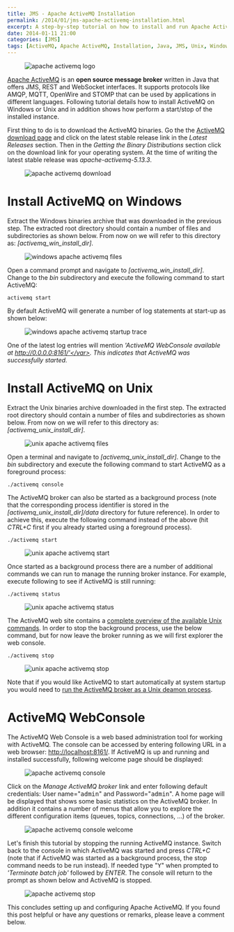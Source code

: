 ```yaml
---
title: JMS - Apache ActiveMQ Installation
permalink: /2014/01/jms-apache-activemq-installation.html
excerpt: A step-by-step tutorial on how to install and run Apache ActiveMQ on Windows or Unix.
date: 2014-01-11 21:00
categories: [JMS]
tags: [ActiveMQ, Apache ActiveMQ, Installation, Java, JMS, Unix, Windows]
---
```


<figure>
    <img src="{{ site.url }}/assets/images/logos/apache-activemq-logo.png" alt="apache activemq logo">
</figure>

[Apache ActiveMQ](http://activemq.apache.org/) is an **open source message broker** written in Java that offers JMS, REST and WebSocket interfaces. It supports protocols like AMQP, MQTT, OpenWire and STOMP that can be used by applications in different languages. Following tutorial details how to install ActiveMQ on Windows or Unix and in addition shows how perform a start/stop of the installed instance.


 First thing to do is to download the ActiveMQ binaries. Go the the [ActiveMQ download page](http://activemq.apache.org/download.html) and click on the latest stable release link in the <var>Latest Releases</var> section. Then in the <var>Getting the Binary Distributions</var> section click on the download link for your operating system. At the time of writing the latest stable release was <var>apache-activemq-5.13.3</var>.

<figure>
    <img src="{{ site.url }}/assets/images/jms/apache-activemq-download.png" alt="apache activemq download">
</figure>

# Install ActiveMQ on Windows

Extract the Windows binaries archive that was downloaded in the previous step. The extracted root directory should contain a number of files and subdirectories as shown below. From now on we will refer to this directory as: <var>[activemq_win_install_dir]</var>.

<figure>
    <img src="{{ site.url }}/assets/images/jms/windows-apache-activemq-files.png" alt="windows apache activemq files">
</figure>

Open a command prompt and navigate to <var>[activemq_win_install_dir]</var>. Change to the <var>bin</var> subdirectory and execute the following command to start ActiveMQ:

``` plaintext
activemq start
```

By default ActiveMQ will generate a number of log statements at start-up as shown below:

<figure>
    <img src="{{ site.url }}/assets/images/jms/windows-apache-activemq-startup-trace.png" alt="windows apache activemq startup trace">
</figure>

One of the latest log entries will mention <var>'ActiveMQ WebConsole available at http://0.0.0.0:8161/'</var>. This indicates that ActiveMQ was successfully started.

# Install ActiveMQ on Unix

Extract the Unix binaries archive downloaded in the first step. The extracted root directory should contain a number of files and subdirectories as shown below. From now on we will refer to this directory as: <var>[activemq_unix_install_dir]</var>.

<figure>
    <img src="{{ site.url }}/assets/images/jms/unix-apache-activemq-files.png" alt="unix apache activemq files">
</figure>

Open a terminal and navigate to <var>[activemq_unix_install_dir]</var>. Change to the <var>bin</var> subdirectory and execute the following command to start ActiveMQ as a foreground process:

``` plaintext
./activemq console
```

The ActiveMQ broker can also be started as a background process (note that the corresponding process identifier is stored in the <var>[activemq_unix_install_dir]/data</var> directory for future reference). In order to achieve this, execute the following command instead of the above (hit <var>CTRL+C</var> first if you already started using a foreground process).

``` plaintext
./activemq start
```

<figure>
    <img src="{{ site.url }}/assets/images/jms/unix-apache-activemq-start.png" alt="unix apache activemq start">
</figure>

Once started as a background process there are a number of additional commands we can run to manage the running broker instance. For example, execute following to see if ActiveMQ is still running:

``` plaintext
./activemq status
```

<figure>
    <img src="{{ site.url }}/assets/images/jms/unix-apache-activemq-status.png" alt="unix apache activemq status">
</figure>

The ActiveMQ web site contains a [complete overview of the available Unix commands](http://activemq.apache.org/unix-shell-script.html#UnixShellScript-Functionaloverview). In order to stop the background process, use the below command, but for now leave the broker running as we will first explorer the web console.

``` plaintext
./activemq stop
```

<figure>
    <img src="{{ site.url }}/assets/images/jms/unix-apache-activemq-stop.png" alt="unix apache activemq stop">
</figure>

Note that if you would like ActiveMQ to start automatically at system startup you would need to [run the ActiveMQ broker as a Unix deamon process](http://activemq.apache.org/unix-shell-script.html#UnixShellScript-Runningactivemqasaunixdaemon).

# ActiveMQ WebConsole

The ActiveMQ Web Console is a web based administration tool for working with ActiveMQ. The console can be accessed by entering following URL in a web browser: [http://localhost:8161/](http://localhost:8161/). If ActiveMQ is up and running and installed successfully, following welcome page should be displayed:

<figure>
    <img src="{{ site.url }}/assets/images/jms/apache-activemq-console.png" alt="apache activemq console">
</figure>

Click on the <var>Manage ActiveMQ broker</var> link and enter following default credentials: User name="<kbd>admin</kbd>" and Password="<kbd>admin</kbd>". A home page will be displayed that shows some basic statistics on the ActiveMQ broker. In addition it contains a number of menus that allow you to explore the different configuration items (queues, topics, connections, ...) of the broker.

<figure>
    <img src="{{ site.url }}/assets/images/jms/apache-activemq-console-welcome.png" alt="apache activemq console welcome">
</figure>

Let's finish this tutorial by stopping the running ActiveMQ instance. Switch back to the console in which ActiveMQ was started and press <var>CTRL+C</var> (note that if ActiveMQ was started as a background process, the stop command needs to be run instead). If needed type "<kbd>Y</kbd>" when prompted to <var>'Terminate batch job'</var> followed by <var>ENTER</var>. The console will return to the prompt as shown below and ActiveMQ is stopped.

<figure>
    <img src="{{ site.url }}/assets/images/jms/apache-activemq-stop.png" alt="apache activemq stop">
</figure>

This concludes setting up and configuring Apache ActiveMQ. If you found this post helpful or have any questions or remarks, please leave a comment below.